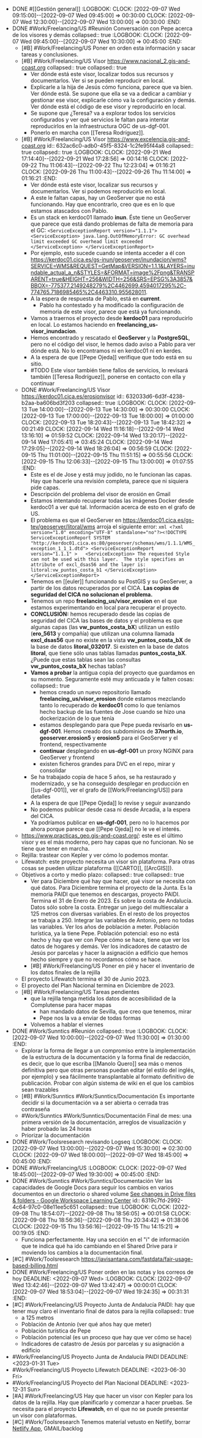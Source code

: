 - DONE #[[Gestión general]]
  :LOGBOOK:
  CLOCK: [2022-09-07 Wed 09:15:00]--[2022-09-07 Wed 09:45:00] =>  00:30:00
  CLOCK: [2022-09-07 Wed 12:30:00]--[2022-09-07 Wed 13:00:00] =>  00:30:00
  :END:
- DONE #Work/Freelancing/US #Reunión Conversación con Pepe acerca de los visores y demás
  collapsed:: true
  :LOGBOOK:
  CLOCK: [2022-09-07 Wed 09:45:00]--[2022-09-07 Wed 10:30:00] =>  00:45:00
  :END:
  - [#B] #Work/Freelancing/US Poner en orden esta información y sacar tareas y conclusiones.
  - [#B] #Work/Freelancing/US Visor https://www.nacional_2.gis-and-coast.org
    			collapsed:: true
    collapsed:: true
    - Ver dónde está este visor, localizar todos sus recursos y documentarlos. Ver si se pueden reproducir en local.
    - Explicarle a la hija de Jesús cómo funciona, parece que va bien. Ver dónde está. Se supone que ella se va a dedicar a cambiar y gestionar ese visor, explicarle cómo va la configuración y demás. Ver dónde está el código de ese visor y reproducirlo en local.
    - Se supone que ¿Teresa? va a explorar todos los servicios configurados y ver qué servicios le faltan para intentar reproducirlos en la infraestructura OGC de us-dgf-001.
    - Ponerlo en marcha con [[Teresa Rodríguez]].
  - [#B] #Work/Freelancing/US Visor https://www.excelencia.gis-and-coast.org
    		id:: 632ac6c0-adb0-45f5-8324-1c2fe95f44a8
    		collapsed:: true
    collapsed:: true
    		:LOGBOOK:
    		CLOCK: [2022-09-21 Wed 17:14:40]--[2022-09-21 Wed 17:28:56] =>  00:14:16
    		CLOCK: [2022-09-22 Thu 11:06:43]--[2022-09-22 Thu 12:23:04] =>  01:16:21
    		CLOCK: [2022-09-26 Thu 11:00:43]--[2022-09-26 Thu 11:14:00] =>  01:16:21
    		:END:
    - Ver dónde está este visor, localizar sus recursos y documentarlos. Ver si podemos reproducirlo en local.
    - A este le faltan capas, hay un GeoServer que no está funcionando. Hay que encontrarlo, creo que es en lo que estamos atascados con Pablo.
    - Es un stack en kerdoc01 llamado **inun**. Éste tiene un GeoServer que parece que está dando problemas de falta de memoria para el GC:
      				```
      				<ServiceExceptionReport version="1.1.1">
      				<ServiceException>
      				java.lang.OutOfMemoryError: GC overhead limit exceeded GC overhead limit exceeded
      				</ServiceException>
      				</ServiceExceptionReport>
      				```
    - Por ejemplo, esto sucede cuando se intenta acceder a él con https://kerdoc01.cica.es/gs-inun/geoserver/inundacion/wms?SERVICE=WMS&REQUEST=GetMap&VERSION=1.1.1&LAYERS=inundable_actual_a_n&STYLES=&FORMAT=image%2Fpng&TRANSPARENT=true&HEIGHT=256&WIDTH=256&SRS=EPSG%3A3857&BBOX=-775377.2149248279%2C4462699.4594017295%2C-774765.7186985465%2C4463310.955628011.
    - A la espera de respuesta de Pablo, está en **current**.
      - Pablo ha contestado y ha modificado la configuración de memoria de este visor, parece que está ya funcionando.
    - Vamos a traernos el proyecto desde **kerdoc01** para reproducirlo en local. Lo estamos haciendo en **freelancing_us-visor_inundacion**.
    - Hemos encontrado y rescatado el **GeoServer** y la **PostgreSQL**, pero no el código del visor, le hemos dado aviso a Pablo para ver dónde está. No lo encontramos ni en kerdoc01 ni en kerdes.
    - A la espera de que [[Pepe Ojeda]] verifique que todo está en su sitio.
    - #TODO Este visor también tiene fallos de servicios, lo revisará también [[Teresa Rodríguez]], ponerse en contacto con ella y continuar
  - DONE #Work/Freelancing/US Visor https://kerdoc01.cica.es/erosionvisor
    id:: 632033d6-6d3f-4238-b2aa-ba606bd3f203
    collapsed:: true
    :LOGBOOK:
    CLOCK: [2022-09-13 Tue 14:00:00]--[2022-09-13 Tue 14:30:00] =>  00:30:00
    CLOCK: [2022-09-13 Tue 17:00:00]--[2022-09-13 Tue 18:00:00] =>  01:00:00
    CLOCK: [2022-09-13 Tue 18:20:43]--[2022-09-13 Tue 18:42:32] =>  00:21:49
    CLOCK: [2022-09-14 Wed 11:16:18]--[2022-09-14 Wed 13:16:10] =>  01:59:52
    CLOCK: [2022-09-14 Wed 13:20:17]--[2022-09-14 Wed 17:05:41] =>  03:45:24
    CLOCK: [2022-09-14 Wed 17:29:05]--[2022-09-14 Wed 18:26:04] =>  00:56:59
    CLOCK: [2022-09-15 Thu 11:01:00]--[2022-09-15 Thu 11:51:15] =>  00:55:56
    CLOCK: [2022-09-15 Thu 12:06:33]--[2022-09-15 Thu 13:00:00] =>  01:07:55
    :END:
    - Este es el de Jose y está muy jodido, no le funcionan las capas. Hay que hacerle una revisión completa, parece que ni siquiera pide capas.
    - Descripción del problema del visor de erosión en Gmail
    - Estamos intentando recuperar todas las imágenes Docker desde kerdoc01 a ver qué tal. Información acerca de esto en el grafo de US.
    - El problema es que el GeoServer en https://kerdoc01.cica.es/gs-tev/geoserver/litoral/wms arroja el siguiente error:
      				```xml
      				<?xml version="1.0" encoding="UTF-8" standalone="no"?><!DOCTYPE ServiceExceptionReport SYSTEM "http://kerdoc01.cica.es:80/geoserver/schemas/wms/1.1.1/WMS_exception_1_1_1.dtd"> <ServiceExceptionReport version="1.1.1" >   <ServiceException>
      		The requested Style can not be used with this layer.  The style specifies an attribute of excl_dsas56 and the layer is: litoral:vw_puntos_costa_b1
      				</ServiceException></ServiceExceptionReport>
      				```
    - Tenemos en [[euler]] funcionando su PostGIS y su GeoServer, a partir de los datos recuperados por el CICA. **Las copias de seguridad del CICA no solucionan el problema.**
    - Tenemos un repo **freelancing_us/visor_erosion** en el que estamos experimentando en local para recuperar el proyecto.
    - **CONCLUSIÓN:** hemos recuperado desde las copias de seguridad del CICA las bases de datos y el problema es que algunas capas (las **vw_puntos_costa_bX**) utilizan un estilo (**ero_5613** y compañía) que utilizan una columna llamada **excl_dsas56** que no existe en la vista **vw_puntos_costa_bX** de la base de datos **litoral_032017**. Si existen en la base de datos **litoral**, que tiene sólo unas tablas llamadas **puntos_costa_bX**. ¿Puede que estas tablas sean las consultas **vw_puntos_costa_bX** hechas tablas?
    - **Vamos a probar** la antigua copia del proyecto que guardamos en su momento. Seguramente esté muy anticuada y le falten cosas:
      collapsed:: true
      - hemos creado un nuevo repositorio llamado **freelancing_us/visor_erosion** donde estamos mezclando tanto lo recuperado de **kerdoc01** como lo que teníamos hecho backup de las fuentes de Jose cuando se hizo una dockerización de lo que tenía
      - estamos desplegando para que Pepe pueda revisarlo en **us-dgf-001**. Hemos creado dos subdominios de **37north.io**, **geoserver.erosion5** y **erosion5** para el GeoServer y el frontend, respectivamente
      - **continuar** desplegando en **us-dgf-001** un proxy NGINX para GeoServer y frontend
      - existen ficheros grandes para DVC en el repo, mirar y consolidar
    - Se ha trabajado copia de hace 5 años, se ha restaurado y modernizado, y se ha conseguido desplegar en producción en [[us-dgf-001]], ver el grafo de [[Work/Freelancing/US]] para detalles
    - A la espera de que [[Pepe Ojeda]] lo revise y seguir avanzando
    - No podemos publicar desde casa ni desde Arcadia, a la espera del CICA.
    - Ya podríamos publicar en **us-dgf-001**, pero no lo hacemos por ahora porque parece que [[Pepe Ojeda]] no le ve el interés.
  - https://www.practicas_geo.gis-and-coast.org/: este es el último visor y es el más moderno, pero hay capas que no funcionan. No se tiene que tener en marcha.
  - Rejilla: trastear con Kepler y ver cómo lo podemos montar.
  - Lifewatch: este proyecto necesita un visor sin plataforma. Para otras cosas se pueden utilizar plataforma ([[CARTO]], [[ArcGIS]]).
  - Objetivos a corto y medio plazo:
    			collapsed:: true
    collapsed:: true
    - Ver para Diciembre qué hay que hacer, qué visor se necesita con qué datos. Para Diciembre termina el proyecto de la Junta. Es la memoria PAIDI que tenemos en descargas, proyecto PAIDI. Termina el 31 de Enero de 2023. Es sobre la costa de Andalucía. Datos sólo sobre la costa. Entregar un juego del multiescalar a 125 metros con diversas variables. En el resto de los proyectos se trabaja a 250. Integrar las variables de Antonio, pero no todas las variables. Ver los años de población a meter. Población turística, ya la tiene Pepe. Población potencial: eso no está hecho y hay que ver con Pepe cómo se hace, tiene que ver los datos de hogares y demás. Ver los indicadores de catastro de Jesús por parcelas y hacer la asignación a edificio que hemos hecho siempre y que no recordamos cómo se hace.
    - [#B] #Work/Freelancing/US Poner en pié y hacer el inventario de los datos finales de la rejilla
  - El proyecto Lifewatch termina el 30 de Junio 2023.
  - El proyecto del Plan Nacional termina en Diciembre de 2023.
  - [#B] #Work/Freelancing/US Tareas pendientes
    - que la rejilla tenga metida los datos de accesibilidad de la Complutense para hacer mapas
      - han mandado datos de Sevilla, que creo que tenemos, mirar
      - Pepe nos la va a enviar de todas formas
    - Volvemos a hablar el viernes
- DONE #Work/Sunntics #Reunión
  collapsed:: true
  :LOGBOOK:
  CLOCK: [2022-09-07 Wed 10:00:00]--[2022-09-07 Wed 11:30:00] =>  01:30:00
  :END:
  - Explorar la forma de llegar a un compromiso entre la implementación de la estructura de la documentación y la forma final de redacción, es decir, que lo que escriba [[Manolo Quero]] sea más o menos definitiva pero que otras personas puedan editar (el estilo del inglés, por ejemplo) y sea fácilmente transplantable al formato definitivo de publicación. Probar con algún sistema de wiki en el que los cambios sean trazables
  - [#B] #Work/Sunntics #Work/Sunntics/Documentación Es importante decidir si la documentación va a ser abierta o cerrada tras contraseña
  - #Work/Sunntics #Work/Sunntics/Documentación Final de mes: una primera versión de la documentación, arreglos de visualización y haber probado las 24 horas
  - Priorizar la documentación
- DONE #Work/Toolsresearch revisando Logseq
  :LOGBOOK:
  CLOCK: [2022-09-07 Wed 13:00:00]--[2022-09-07 Wed 15:30:00] =>  02:30:00
  CLOCK: [2022-09-07 Wed 18:00:00]--[2022-09-07 Wed 18:45:00] =>  00:45:00
  :END:
- DONE #Work/Freelancing/US
  :LOGBOOK:
  CLOCK: [2022-09-07 Wed 18:45:00]--[2022-09-07 Wed 19:30:00] =>  00:45:00
  :END:
- DONE #Work/Sunntics #Work/Sunntics/Documentación Ver las capacidades de Google Docs para seguir los cambios en varios documentos en un directorio o shared volume [See changes in Drive files & folders - Google Workspace Learning Center](https://support.google.com/a/users/answer/9308986?hl=en)
  id:: 6319c7fd-2992-4c64-97c0-08e11ee5c651
  collapsed:: true
  :LOGBOOK:
  CLOCK: [2022-09-08 Thu 18:54:07]--[2022-09-08 Thu 18:56:05] =>  00:01:58
  CLOCK: [2022-09-08 Thu 18:56:36]--[2022-09-08 Thu 20:34:42] =>  01:38:06
  CLOCK: [2022-09-15 Thu 13:56:16]--[2022-09-15 Thu 14:15:21] =>  00:19:05
  :END:
  - Funciona perfectamente. Hay una sección en el "i" de información que te indica qué ha ido cambiando en el Shared Drive para ir moviendo los cambios a la documentación final.
- [#C] #Work/Toolsresearch  https://javisantana.com/fastdata/fair-usage-based-billing.html
- DONE #Work/Freelancing/US Poner orden en las notas y los correos de hoy
  DEADLINE: <2022-09-07 Wed>
  :LOGBOOK:
  CLOCK: [2022-09-07 Wed 13:42:46]--[2022-09-07 Wed 13:42:47] =>  00:00:01
  CLOCK: [2022-09-07 Wed 18:53:04]--[2022-09-07 Wed 19:24:35] =>  00:31:31
  :END:
- [#C] #Work/Freelancing/US Proyecto Junta de Andalucía PAIDI: hay que tener muy claro el inventario final de datos para la rejilla
  collapsed:: true
  - a 125 metros
  - Población de Antonio (ver qué años hay que meter)
  - Población turística de Pepe
  - Población potencial (es un proceso que hay que ver cómo se hace)
  - Indicadores de catastro de Jesús por parcelas y su asignación a edificio
- #Work/Freelancing/US Proyecto Junta de Andalucía PAIDI
  DEADLINE: <2023-01-31 Tue>
- #Work/Freelancing/US Proyecto Lifewatch
  DEADLINE: <2023-06-30 Fri>
- #Work/Freelancing/US Proyecto del Plan Nacional
  DEADLINE: <2023-12-31 Sun>
- [#A] #Work/Freelancing/US Hay que hacer un visor con Kepler para los datos de la rejilla. Hay que planificarlo y comenzar a hacer pruebas. Se necesita para el proyecto **Lifewatch**, en el que no se puede presentar un visor con plataformas.
- [#C] #Work/Toolsresearch Tenemos material vetusto en Netlify, borrar [Netlify App](https://app.netlify.com/teams/malkab/overview), GMAIL/backlog